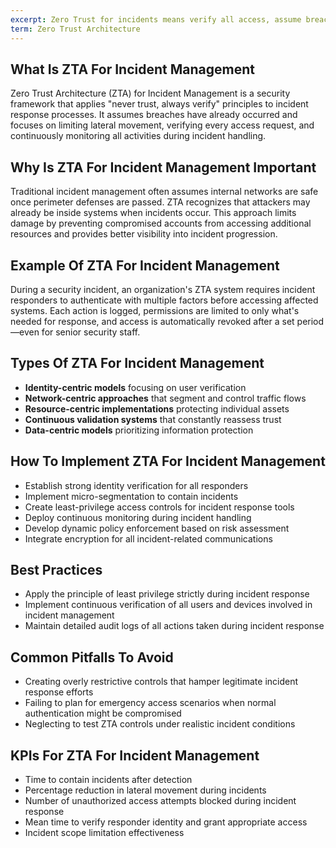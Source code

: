 ```yaml
---
excerpt: Zero Trust for incidents means verify all access, assume breaches, and monitor to limit lateral movement.
term: Zero Trust Architecture
---
```

## What Is ZTA For Incident Management

Zero Trust Architecture (ZTA) for Incident Management is a security framework that applies "never trust, always verify" principles to incident response processes. It assumes breaches have already occurred and focuses on limiting lateral movement, verifying every access request, and continuously monitoring all activities during incident handling.

## Why Is ZTA For Incident Management Important

Traditional incident management often assumes internal networks are safe once perimeter defenses are passed. ZTA recognizes that attackers may already be inside systems when incidents occur. This approach limits damage by preventing compromised accounts from accessing additional resources and provides better visibility into incident progression.

## Example Of ZTA For Incident Management

During a security incident, an organization's ZTA system requires incident responders to authenticate with multiple factors before accessing affected systems. Each action is logged, permissions are limited to only what's needed for response, and access is automatically revoked after a set period—even for senior security staff.

## Types Of ZTA For Incident Management

- **Identity-centric models** focusing on user verification
- **Network-centric approaches** that segment and control traffic flows
- **Resource-centric implementations** protecting individual assets
- **Continuous validation systems** that constantly reassess trust
- **Data-centric models** prioritizing information protection

## How To Implement ZTA For Incident Management

- Establish strong identity verification for all responders
- Implement micro-segmentation to contain incidents
- Create least-privilege access controls for incident response tools
- Deploy continuous monitoring during incident handling
- Develop dynamic policy enforcement based on risk assessment
- Integrate encryption for all incident-related communications

## Best Practices

- Apply the principle of least privilege strictly during incident response
- Implement continuous verification of all users and devices involved in incident management
- Maintain detailed audit logs of all actions taken during incident response

## Common Pitfalls To Avoid

- Creating overly restrictive controls that hamper legitimate incident response efforts
- Failing to plan for emergency access scenarios when normal authentication might be compromised
- Neglecting to test ZTA controls under realistic incident conditions

## KPIs For ZTA For Incident Management

- Time to contain incidents after detection
- Percentage reduction in lateral movement during incidents
- Number of unauthorized access attempts blocked during incident response
- Mean time to verify responder identity and grant appropriate access
- Incident scope limitation effectiveness